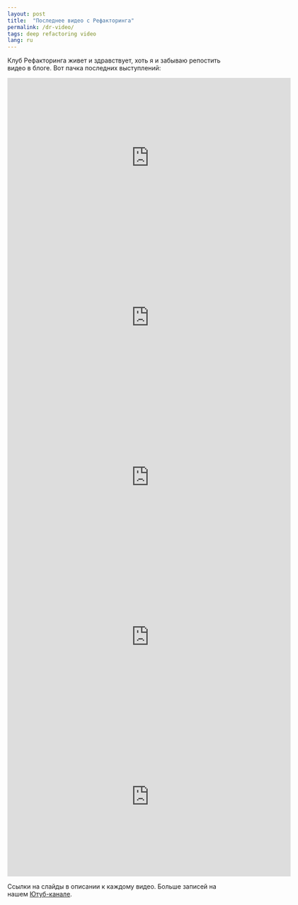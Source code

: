 ```yaml
---
layout: post
title:  "Последнее видео с Рефакторинга"
permalink: /dr-video/
tags: deep refactoring video
lang: ru
---
```


[yt]: https://www.youtube.com/c/deeprefactoring

Клуб Рефакторинга живет и здравствует, хоть я и забываю репостить видео в
блоге. Вот пачка последних выступлений:

<iframe width="640" height="360" src="https://www.youtube.com/embed/ENGUmiVgu9U"
frameborder="0" gesture="media" allowfullscreen></iframe>

<iframe width="640" height="360" src="https://www.youtube.com/embed/ZPH9q6dL7v8"
frameborder="0" gesture="media" allowfullscreen></iframe>

<iframe width="640" height="360" src="https://www.youtube.com/embed/g5NHNwLQpiA"
frameborder="0" gesture="media" allowfullscreen></iframe>

<iframe width="640" height="360" src="https://www.youtube.com/embed/W7hGBngO9bo"
frameborder="0" gesture="media" allowfullscreen></iframe>

<iframe width="640" height="360" src="https://www.youtube.com/embed/KqkkCgJP_80"
frameborder="0" gesture="media" allowfullscreen></iframe>

Ссылки на слайды в описании к каждому видео. Больше записей на нашем
[Ютуб-канале][yt].
